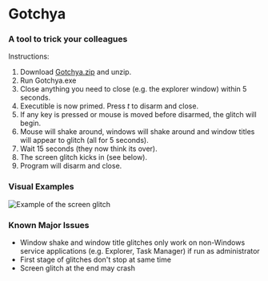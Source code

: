 # Gotchya
### A tool to trick your colleagues

Instructions:
1. Download [Gotchya.zip](../blob/master/Release.zip) and unzip.
2. Run Gotchya.exe
3. Close anything you need to close (e.g. the explorer window) within 5 seconds.
4. Executible is now primed. Press _t_ to disarm and close.
5. If any key is pressed or mouse is moved before disarmed, the glitch will begin.
6. Mouse will shake around, windows will shake around and window titles will appear to glitch (all for 5 seconds).
7. Wait 15 seconds (they now think its over).
8. The screen glitch kicks in (see below).
9. Program will disarm and close.

### Visual Examples
![Example of the screen glitch](../master/demoimages/glitchdemo.gif)


### Known Major Issues
* Window shake and window title glitches only work on non-Windows service applications (e.g. Explorer, Task Manager) if run as administrator
* First stage of glitches don't stop at same time
* Screen glitch at the end may crash
